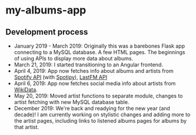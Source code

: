 # my-albums-app

## Development process
- January 2019 - March 2019: Originally this was a barebones Flask app connecting to a MySQL database. A few HTML pages. The beginnings of using APIs to display more data about albums.
- March 21, 2019: I started transitioning to an Angular frontend.
- April 4, 2019: App now fetches info about albums and artists from [Spotify API](https://developer.spotify.com/documentation/web-api/) (with [Spotipy](https://spotipy.readthedocs.io/en/latest/)), [LastFM API](https://www.last.fm/api)
- April 6, 2019: App now fetches social media info about artists from [WikiData](https://www.wikidata.org/wiki/Wikidata:Main_Page).
- May 20, 2019: Moved artist functions to separate module, changes to artist fetching with new MySQL database table.
- December 2019: We're back and readying for the new year (and decade)! I am currently working on stylistic changes and adding more to the artist pages, including links to listened albums pages for albums by that artist.
